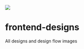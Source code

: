 ![]('eventplog/assets/eventplog%20symbol%20%2B%20name%20(medium).png')

# frontend-designs
All designs and design flow images
